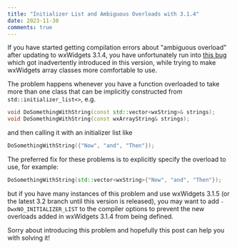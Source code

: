 ```yaml
---
title: "Initializer List and Ambiguous Overloads with 3.1.4"
date: 2023-11-30
comments: true
---
```


If you have started getting compilation errors about "ambiguous overload" after
updating to wxWidgets 3.1.4, you have unfortunately run into [this bug][] which
got inadvertently introduced in this version, while trying to make wxWidgets
array classes more comfortable to use.

The problem happens whenever you have a function overloaded to take more than
one class that can be implicitly constructed from `std::initializer_list<>`, e.g.

```cpp
void DoSomethingWithString(const std::vector<wxString>& strings);
void DoSomethingWithString(const wxArrayString& strings);
```

and then calling it with an initializer list like

```cpp
DoSomethingWithString({"Now", "and", "Then"});
```

The preferred fix for these problems is to explicitly specify the overload to
use, for example:

```cpp
DoSomethingWithString(std::vector<wxString>{"Now", "and", "Then"});
```

but if you have many instances of this problem and use wxWidgets 3.1.5 (or the
latest 3.2 branch until this version is released), you may want to add
`-DwxNO_INITIALIZER_LIST` to the compiler options to prevent the new overloads
added in wxWidgets 3.1.4 from being defined.

Sorry about introducing this problem and hopefully this post can help you with
solving it!

[this bug]: https://github.com/wxWidgets/wxWidgets/issues/24093

